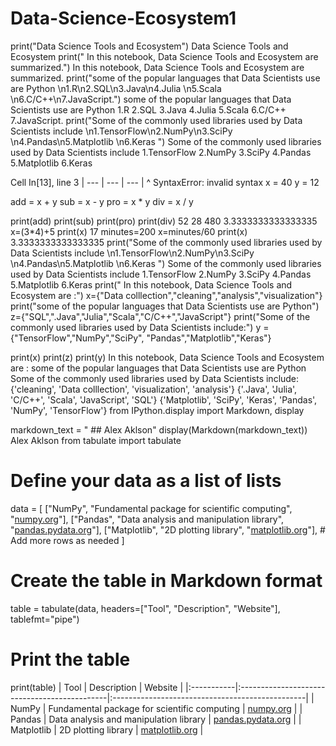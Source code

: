 # Data-Science-Ecosystem1
print("Data Science Tools and Ecosystem")
Data Science Tools and Ecosystem
print(" In this notebook, Data Science Tools and Ecosystem are summarized.")
 In this notebook, Data Science Tools and Ecosystem are summarized.
print("some of the popular languages that Data Scientists use are Python \n1.R\n2.SQL\n3.Java\n4.Julia \n5.Scala \n6.C/C++\n7.JavaScript.")
some of the popular languages that Data Scientists use are Python 
1.R
2.SQL
3.Java
4.Julia 
5.Scala 
6.C/C++
7.JavaScript.
print("Some of the commonly used libraries used by Data Scientists include \n1.TensorFlow\n2.NumPy\n3.SciPy \n4.Pandas\n5.Matplotlib \n6.Keras ")
Some of the commonly used libraries used by Data Scientists include 
1.TensorFlow
2.NumPy
3.SciPy 
4.Pandas
5.Matplotlib 
6.Keras 
 
  Cell In[13], line 3
    | --- | --- | --- |
    ^
SyntaxError: invalid syntax
 x = 40
y = 12
  
add = x + y
sub = x - y
pro = x * y
div = x / y
  
print(add)
print(sub)
print(pro)
print(div)
52
28
480
3.3333333333333335
x=(3*4)+5
print(x)
17
minutes=200
x=minutes/60
print(x)
3.3333333333333335
print("Some of the commonly used libraries used by Data Scientists include \n1.TensorFlow\n2.NumPy\n3.SciPy \n4.Pandas\n5.Matplotlib \n6.Keras ")
Some of the commonly used libraries used by Data Scientists include 
1.TensorFlow
2.NumPy
3.SciPy 
4.Pandas
5.Matplotlib 
6.Keras 
print(" In this notebook, Data Science Tools and Ecosystem are :")
x={"Data colllection","cleaning","analysis","visualization"}
print("some of the popular languages that Data Scientists use are Python")
z={"SQL",".Java","Julia","Scala","C/C++","JavaScript"}
print("Some of the commonly used libraries used by Data Scientists include:")
y = {"TensorFlow","NumPy","SciPy", "Pandas","Matplotlib","Keras"}
   

print(x)
print(z)
print(y)
 In this notebook, Data Science Tools and Ecosystem are :
some of the popular languages that Data Scientists use are Python
Some of the commonly used libraries used by Data Scientists include:
{'cleaning', 'Data colllection', 'visualization', 'analysis'}
{'.Java', 'Julia', 'C/C++', 'Scala', 'JavaScript', 'SQL'}
{'Matplotlib', 'SciPy', 'Keras', 'Pandas', 'NumPy', 'TensorFlow'}
from IPython.display import Markdown, display

markdown_text = " ## Alex Aklson"
display(Markdown(markdown_text))
Alex Aklson
from tabulate import tabulate

# Define your data as a list of lists
data = [
    ["NumPy", "Fundamental package for scientific computing", "[numpy.org](https://numpy.org/)"],
    ["Pandas", "Data analysis and manipulation library", "[pandas.pydata.org](https://pandas.pydata.org/)"],
    ["Matplotlib", "2D plotting library", "[matplotlib.org](https://matplotlib.org/)"],
    # Add more rows as needed
]

# Create the table in Markdown format
table = tabulate(data, headers=["Tool", "Description", "Website"], tablefmt="pipe")

# Print the table
print(table)
| Tool       | Description                                  | Website                                         |
|:-----------|:---------------------------------------------|:------------------------------------------------|
| NumPy      | Fundamental package for scientific computing | [numpy.org](https://numpy.org/)                 |
| Pandas     | Data analysis and manipulation library       | [pandas.pydata.org](https://pandas.pydata.org/) |
| Matplotlib | 2D plotting library                          | [matplotlib.org](https://matplotlib.org/)       |
 
